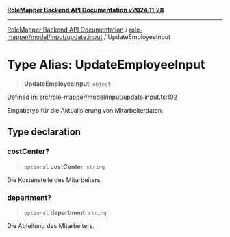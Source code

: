 [**RoleMapper Backend API Documentation v2024.11.28**](../../../../../README.md)

***

[RoleMapper Backend API Documentation](../../../../../modules.md) / [role-mapper/model/input/update.input](../README.md) / UpdateEmployeeInput

# Type Alias: UpdateEmployeeInput

> **UpdateEmployeeInput**: `object`

Defined in: [src/role-mapper/model/input/update.input.ts:102](https://github.com/FlowCraft-AG/RoleMapper/blob/d09e0a221a0891128652190f77e15989426161d8/backend/src/role-mapper/model/input/update.input.ts#L102)

Eingabetyp für die Aktualisierung von Mitarbeiterdaten.

## Type declaration

### costCenter?

> `optional` **costCenter**: `string`

Die Kostenstelle des Mitarbeiters.

### department?

> `optional` **department**: `string`

Die Abteilung des Mitarbeiters.
